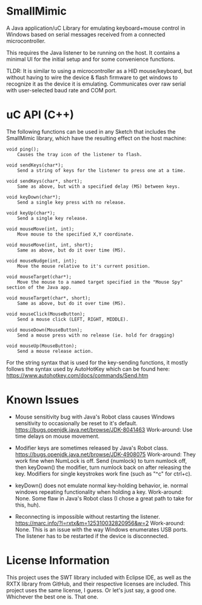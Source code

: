 # SmallMimic
A Java application/uC Library for emulating keyboard+mouse control in Windows based on serial messages received from a connected microcontroller.

This requires the Java listener to be running on the host. It contains a minimal UI for the initial setup and for some convenience functions.

TLDR: It is similar to using a microcontroller as a HID mouse/keyboard, but without having to wire the device & flash firmware to get windows to recognize it as the device it is emulating. Communicates over raw serial with user-selected baud rate and COM port.



# uC API (C++)
The following functions can be used in any Sketch that includes the SmallMimic library, which have the resulting effect on the host machine:

    void ping();
        Causes the tray icon of the listener to flash.
        
    void sendKeys(char*);
        Send a string of keys for the listener to press one at a time.
        
    void sendKeys(char*, short);
        Same as above, but with a specified delay (MS) between keys.
        
    void keyDown(char*);
        Send a single key press with no release.
        
    void keyUp(char*);
        Send a single key release.
        
    void mouseMove(int, int);
        Move mouse to the specified X,Y coordinate.
        
    void mouseMove(int, int, short);
        Same as above, but do it over time (MS).
        
    void mouseNudge(int, int);
        Move the mouse relative to it's current position.
        
    void mouseTarget(char*);
        Move the mouse to a named target specified in the "Mouse Spy" section of the Java app.
        
    void mouseTarget(char*, short);
        Same as above, but do it over time (MS).
        
    void mouseClick(MouseButton);
        Send a mouse click (LEFT, RIGHT, MIDDLE).
        
    void mouseDown(MouseButton);
        Send a mouse press with no release (ie. hold for dragging)
        
    void mouseUp(MouseButton);
        Send a mouse release action.

For the string syntax that is used for the key-sending functions, it mostly follows the syntax used by AutoHotKey which can be found here: https://www.autohotkey.com/docs/commands/Send.htm

# Known Issues
- Mouse sensitivity bug with Java's Robot class causes Windows sensitivity to occasionally be reset to it's default.
        https://bugs.openjdk.java.net/browse/JDK-8041463
        Work-around: Use time delays on mouse movement.

- Modifier keys are sometimes released by Java's Robot class.
        https://bugs.openjdk.java.net/browse/JDK-4908075
        Work-around: They work fine when NumLock is off. Send {numlock} to turn numlock off, then keyDown() the modifier, turn numlock back on after releasing the key. Modifiers for single keystrokes work fine (such as "^c" for ctrl+c).

- keyDown() does not emulate normal key-holding behavior, ie. normal windows repeating functionality when holding a key.
        Work-around: None. Some flaw in Java's Robot class (I chose a great path to take for this, huh).

- Reconnecting is impossible without restarting the listener.
        https://marc.info/?l=rxtx&m=125310032820956&w=2
        Work-around: None. This is an issue with the way Windows enumerates USB ports. The listener has to be restarted if the device is disconnected.

# License Information
This project uses the SWT library included with Eclipse IDE, as well as the RXTX library from GitHub, and their respective licenses are included.
This project uses the same license, I guess. Or let's just say, a good one. Whichever the best one is. That one.
